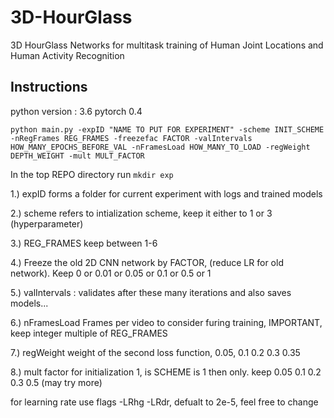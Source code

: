 # 3D-HourGlass
3D HourGlass Networks for multitask training of Human Joint Locations and Human Activity Recognition



## Instructions

python version : 3.6
pytorch 0.4

`python main.py -expID "NAME TO PUT FOR EXPERIMENT" -scheme INIT_SCHEME -nRegFrames REG_FRAMES -freezefac FACTOR -valIntervals HOW_MANY_EPOCHS_BEFORE_VAL -nFramesLoad HOW_MANY_TO_LOAD -regWeight DEPTH_WEIGHT -mult MULT_FACTOR`


In the top REPO directory run `mkdir exp`

1.) expID forms a folder for current experiment with logs and trained models 

2.) scheme refers to intialization scheme, keep it either to 1 or 3 (hyperparameter)

3.) REG_FRAMES keep between 1-6

4.) Freeze the old 2D CNN network by FACTOR, (reduce LR for old network). Keep 0 or 0.01 or 0.05 or 0.1 or 0.5 or 1 

5.) valIntervals : validates after these many iterations and also saves models...

6.) nFramesLoad  Frames per video to consider furing training, IMPORTANT, keep integer multiple of REG_FRAMES

7.) regWeight weight of the second loss function, 0.05, 0.1 0.2 0.3 0.35

8.) mult factor for initialization 1, is SCHEME is 1 then only. keep 0.05 0.1 0.2 0.3 0.5 (may try more)

for learning rate use flags -LRhg -LRdr, defualt to 2e-5, feel free to change
